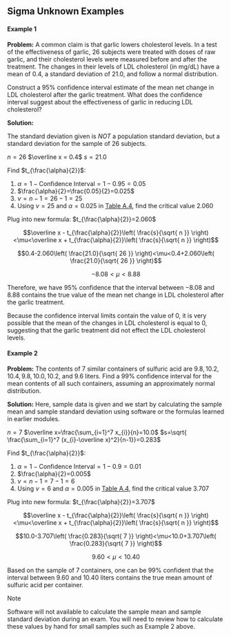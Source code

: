 ## Sigma Unknown Examples

#### Example 1

**Problem:** A common claim is that garlic lowers cholesterol levels. In a test of the effectiveness of garlic, $26$ subjects were treated with doses of raw garlic, and their cholesterol levels were measured before and after the treatment. The changes in their levels of LDL cholesterol (in mg/dL) have a mean of $0.4$, a standard deviation of $21.0$, and follow a normal distribution.

Construct a $95\%$ confidence interval estimate of the mean net change in LDL cholesterol after the garlic treatment. What does the confidence interval suggest about the effectiveness of garlic in reducing LDL cholesterol?

**Solution:**

The standard deviation given is _NOT_ a population standard deviation, but a standard deviation for the sample of 26 subjects.

$n=26$
$\overline x = 0.4$
$s=21.0$

Find $t_{\frac{\alpha}{2}}$:
1. $\alpha=1-\mathrm{Confidence~Interval}=1-0.95=0.05$
2. $\frac{\alpha}{2}=\frac{0.05}{2}=0.025$
3. $\nu=n-1=26-1=25$
4. Using $\nu=25$ and $\alpha=0.025$ in [Table A.4](./Resources/Table%20A4%20-%20Critical%20Values%20of%20the%20t%20Distribution.pdf), find the critical value $2.060$

Plug into new formula:
$t_{\frac{\alpha}{2}}=2.060$

$$\overline x - t_{\frac{\alpha}{2}}\left( \frac{s}{\sqrt{ n }} \right)<\mu<\overline x + t_{\frac{\alpha}{2}}\left( \frac{s}{\sqrt{ n }} \right)$$

$$0.4-2.060\left( \frac{21.0}{\sqrt{ 26 }} \right)<\mu<0.4+2.060\left( \frac{21.0}{\sqrt{ 26 }} \right)$$

$$-8.08<\mu<8.88$$

Therefore, we have $95\%$ confidence that the interval between $-8.08$ and $8.88$ contains the true value of the mean net change in LDL cholesterol after the garlic treatment.

Because the confidence interval limits contain the value of 0, it is very possible that the mean of the changes in LDL cholesterol is equal to 0, suggesting that the garlic treatment did not effect the LDL cholesterol levels.

#### Example 2

**Problem:** The contents of 7 similar containers of sulfuric acid are $9.8,10.2,10.4,9.8,10.0,10.2,$ and $9.6$ liters. Find a $99\%$ confidence interval for the mean contents of all such containers, assuming an approximately normal distribution.

**Solution:** Here, sample data is given and we start by calculating the sample mean and sample standard deviation using software or the formulas learned in earlier modules.

$n=7$
$\overline x=\frac{\sum_{i=1}^7 x_{i}}{n}=10.0$
$s=\sqrt{ \frac{\sum_{i=1}^7 (x_{i}-\overline x)^2}{n-1}}=0.283$

Find $t_{\frac{\alpha}{2}}$:
1. $\alpha=1-\mathrm{Confidence~Interval}=1-0.9=0.01$
2. $\frac{\alpha}{2}=0.005$
3. $\nu=n-1=7-1=6$
4. Using $\nu=6$ and $\alpha=0.005$ in [Table A.4](./Resources/Table%20A4%20-%20Critical%20Values%20of%20the%20t%20Distribution.pdf), find the critical value $3.707$

Plug into new formula:
$t_{\frac{\alpha}{2}}=3.707$

$$\overline x - t_{\frac{\alpha}{2}}\left( \frac{s}{\sqrt{ n }} \right)<\mu<\overline x + t_{\frac{\alpha}{2}}\left( \frac{s}{\sqrt{ n }} \right)$$

$$10.0-3.707\left( \frac{0.283}{\sqrt{ 7 }} \right)<\mu<10.0+3.707\left( \frac{0.283}{\sqrt{ 7 }} \right)$$

$$9.60<\mu<10.40$$

Based on the sample of 7 containers, one can be $99\%$ confident that the interval between $9.60$ and $10.40$ liters contains the true mean amount of sulfuric acid per container.

> [!note]
> 
> Software will not available to calculate the sample mean and sample standard deviation during an exam. You will need to review how to calculate these values by hand for small samples such as Example 2 above.

